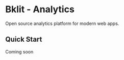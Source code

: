 # Bklit - Analytics

Open source analytics platform for modern web apps.

## Quick Start

Coming soon
